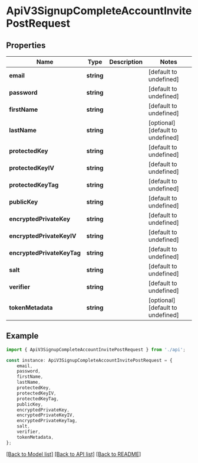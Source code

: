 # ApiV3SignupCompleteAccountInvitePostRequest


## Properties

Name | Type | Description | Notes
------------ | ------------- | ------------- | -------------
**email** | **string** |  | [default to undefined]
**password** | **string** |  | [default to undefined]
**firstName** | **string** |  | [default to undefined]
**lastName** | **string** |  | [optional] [default to undefined]
**protectedKey** | **string** |  | [default to undefined]
**protectedKeyIV** | **string** |  | [default to undefined]
**protectedKeyTag** | **string** |  | [default to undefined]
**publicKey** | **string** |  | [default to undefined]
**encryptedPrivateKey** | **string** |  | [default to undefined]
**encryptedPrivateKeyIV** | **string** |  | [default to undefined]
**encryptedPrivateKeyTag** | **string** |  | [default to undefined]
**salt** | **string** |  | [default to undefined]
**verifier** | **string** |  | [default to undefined]
**tokenMetadata** | **string** |  | [optional] [default to undefined]

## Example

```typescript
import { ApiV3SignupCompleteAccountInvitePostRequest } from './api';

const instance: ApiV3SignupCompleteAccountInvitePostRequest = {
    email,
    password,
    firstName,
    lastName,
    protectedKey,
    protectedKeyIV,
    protectedKeyTag,
    publicKey,
    encryptedPrivateKey,
    encryptedPrivateKeyIV,
    encryptedPrivateKeyTag,
    salt,
    verifier,
    tokenMetadata,
};
```

[[Back to Model list]](../README.md#documentation-for-models) [[Back to API list]](../README.md#documentation-for-api-endpoints) [[Back to README]](../README.md)
